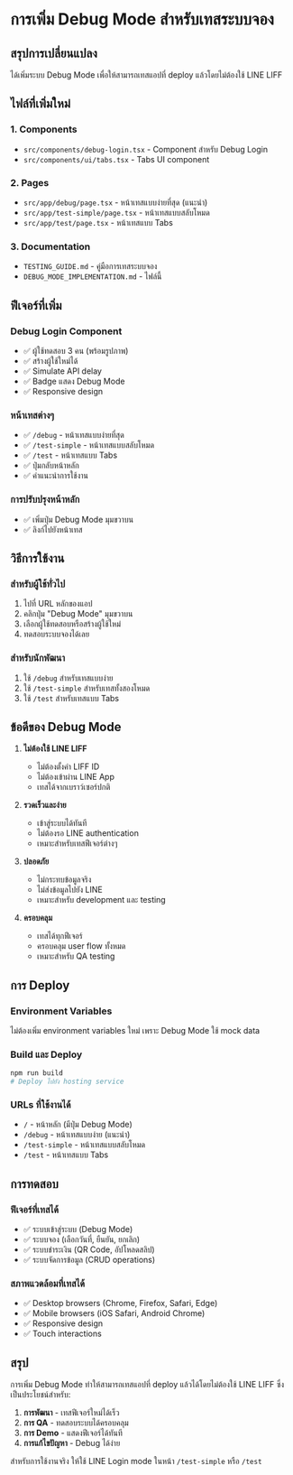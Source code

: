 # การเพิ่ม Debug Mode สำหรับเทสระบบจอง

## สรุปการเปลี่ยนแปลง

ได้เพิ่มระบบ Debug Mode เพื่อให้สามารถเทสแอปที่ deploy แล้วโดยไม่ต้องใช้ LINE LIFF

## ไฟล์ที่เพิ่มใหม่

### 1. Components
- `src/components/debug-login.tsx` - Component สำหรับ Debug Login
- `src/components/ui/tabs.tsx` - Tabs UI component

### 2. Pages
- `src/app/debug/page.tsx` - หน้าเทสแบบง่ายที่สุด (แนะนำ)
- `src/app/test-simple/page.tsx` - หน้าเทสแบบสลับโหมด
- `src/app/test/page.tsx` - หน้าเทสแบบ Tabs

### 3. Documentation
- `TESTING_GUIDE.md` - คู่มือการเทสระบบจอง
- `DEBUG_MODE_IMPLEMENTATION.md` - ไฟล์นี้

## ฟีเจอร์ที่เพิ่ม

### Debug Login Component
- ✅ ผู้ใช้ทดสอบ 3 คน (พร้อมรูปภาพ)
- ✅ สร้างผู้ใช้ใหม่ได้
- ✅ Simulate API delay
- ✅ Badge แสดง Debug Mode
- ✅ Responsive design

### หน้าเทสต่างๆ
- ✅ `/debug` - หน้าเทสแบบง่ายที่สุด
- ✅ `/test-simple` - หน้าเทสแบบสลับโหมด
- ✅ `/test` - หน้าเทสแบบ Tabs
- ✅ ปุ่มกลับหน้าหลัก
- ✅ คำแนะนำการใช้งาน

### การปรับปรุงหน้าหลัก
- ✅ เพิ่มปุ่ม Debug Mode มุมขวาบน
- ✅ ลิงก์ไปยังหน้าเทส

## วิธีการใช้งาน

### สำหรับผู้ใช้ทั่วไป
1. ไปที่ URL หลักของแอป
2. คลิกปุ่ม "Debug Mode" มุมขวาบน
3. เลือกผู้ใช้ทดสอบหรือสร้างผู้ใช้ใหม่
4. ทดสอบระบบจองได้เลย

### สำหรับนักพัฒนา
1. ใช้ `/debug` สำหรับเทสแบบง่าย
2. ใช้ `/test-simple` สำหรับเทสทั้งสองโหมด
3. ใช้ `/test` สำหรับเทสแบบ Tabs

## ข้อดีของ Debug Mode

1. **ไม่ต้องใช้ LINE LIFF**
   - ไม่ต้องตั้งค่า LIFF ID
   - ไม่ต้องเข้าผ่าน LINE App
   - เทสได้จากเบราว์เซอร์ปกติ

2. **รวดเร็วและง่าย**
   - เข้าสู่ระบบได้ทันที
   - ไม่ต้องรอ LINE authentication
   - เหมาะสำหรับเทสฟีเจอร์ต่างๆ

3. **ปลอดภัย**
   - ไม่กระทบข้อมูลจริง
   - ไม่ส่งข้อมูลไปยัง LINE
   - เหมาะสำหรับ development และ testing

4. **ครอบคลุม**
   - เทสได้ทุกฟีเจอร์
   - ครอบคลุม user flow ทั้งหมด
   - เหมาะสำหรับ QA testing

## การ Deploy

### Environment Variables
ไม่ต้องเพิ่ม environment variables ใหม่ เพราะ Debug Mode ใช้ mock data

### Build และ Deploy
```bash
npm run build
# Deploy ไปยัง hosting service
```

### URLs ที่ใช้งานได้
- `/` - หน้าหลัก (มีปุ่ม Debug Mode)
- `/debug` - หน้าเทสแบบง่าย (แนะนำ)
- `/test-simple` - หน้าเทสแบบสลับโหมด
- `/test` - หน้าเทสแบบ Tabs

## การทดสอบ

### ฟีเจอร์ที่เทสได้
- ✅ ระบบเข้าสู่ระบบ (Debug Mode)
- ✅ ระบบจอง (เลือกวันที่, ยืนยัน, ยกเลิก)
- ✅ ระบบชำระเงิน (QR Code, อัปโหลดสลิป)
- ✅ ระบบจัดการข้อมูล (CRUD operations)

### สภาพแวดล้อมที่เทสได้
- ✅ Desktop browsers (Chrome, Firefox, Safari, Edge)
- ✅ Mobile browsers (iOS Safari, Android Chrome)
- ✅ Responsive design
- ✅ Touch interactions

## สรุป

การเพิ่ม Debug Mode ทำให้สามารถเทสแอปที่ deploy แล้วได้โดยไม่ต้องใช้ LINE LIFF ซึ่งเป็นประโยชน์สำหรับ:

1. **การพัฒนา** - เทสฟีเจอร์ใหม่ได้เร็ว
2. **การ QA** - ทดสอบระบบได้ครอบคลุม
3. **การ Demo** - แสดงฟีเจอร์ได้ทันที
4. **การแก้ไขปัญหา** - Debug ได้ง่าย

สำหรับการใช้งานจริง ให้ใช้ LINE Login mode ในหน้า `/test-simple` หรือ `/test` 